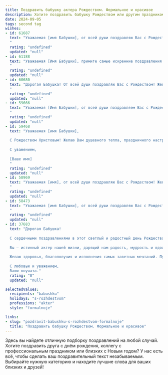 ```yaml
---
title: Поздравить бабушку актера Рождеством. Формальное и красивое
description: Хотите поздравить бабушку Рождеством или другим праздником? Наш ИИ создаст незабываемое поздравление, а вы обязательно выделитесь среди других.  
date: 2024-09-05
tags: second tag
wishes:
- id: 61687
  text: "Уважаемая [имя Бабушки], от всей души поздравляю Вас с Рождеством! Желаю Вам крепкого здоровья, душевных сил, радости и тепла в семейном кругу. Пусть в Вашей жизни всегда царят мир и благополучие!
  "
  rating: "undefined"
  updated: "null"
- id: 61188
  text: "Уважаемая [Имя Бабушки], примите самые искренние поздравления с Рождеством! Желаем Вам крепкого здоровья, душевного тепла и семейного благополучия. Пусть праздничное настроение царит в Вашей душе, а Рождественская звезда освещает Ваш путь.
  "
  rating: "undefined"
  updated: "null"
- id: 60680
  text: "Дорогая Бабушка! От всей души поздравляю Вас с Рождеством! Желаю Вам крепкого здоровья, душевного тепла и  радости в наступающем году. Пусть этот светлый праздник наполнит Ваш дом счастьем и благополучием!
  "
  rating: "undefined"
  updated: "null"
- id: 59666
  text: "Уважаемая [Имя Бабушки], от всей души поздравляем Вас с Рождеством! Пусть этот светлый праздник принесет в Ваш дом мир, благополучие и любовь. Желаем Вам крепкого здоровья, бодрости духа и, конечно же, новых творческих успехов! Пусть каждый день будет наполнен радостью, а  театральная сцена  -  яркими ролями и признанием публики.
  "
  rating: "undefined"
  updated: "null"
- id: 59468
  text: "Уважаемая [имя Бабушки],
  
  С Рождеством Христовым! Желаю Вам душевного тепла, праздничного настроения и ярких впечатлений в этот светлый день. Пусть Рождественская звезда освещает Ваш путь, а  добрые дела и любовь близких наполняют  Вашу жизнь радостью.
  
  С уважением,
  
  [Ваше имя]
  "
  rating: "undefined"
  updated: "null"
- id: 58969
  text: "Уважаемая [имя], от всей души поздравляю Вас с Рождеством! Желаю Вам крепкого здоровья, душевного спокойствия и исполнения всех желаний. Пусть этот светлый праздник принесет в Вашу жизнь радость, любовь и мир.
  "
  rating: "undefined"
  updated: "null"
- id: 58473
  text: "Уважаемая [имя Бабушки], от всей души поздравляю Вас с Рождеством Христовым! Пусть этот светлый праздник принесет в Вашу жизнь мир, радость и благополучие. Желаю Вам крепкого здоровья, душевного покоя и вдохновения на новые творческие свершения!
  "
  rating: "undefined"
  updated: "null"
- id: 37683
  text: "Дорогая Бабушка!
  
  С сердечными поздравлениями в этот светлый и радостный день Рождества! Пусть в вашем доме царит тепло и уют, а каждый миг наполняется счастьем и любовью.
  
  Вы — истинный актер нашей жизни, дарящий нам радость, мудрость и вдохновение. Ваш талант делает мир вокруг ярче, а воспоминания о вашем искреннем смехе и доброте остаются в наших сердцах навсегда.
  
  Желаю здоровья, благополучия и исполнения самых заветных мечтаний. Пусть Рождество принесет вам мир, гармонию и много волшебных моментов!
  
  С любовью и уважением,
  Ваши внучата."
  rating: "0"
  updated: "null"

selectedValues:
  recipients: "babushku"
  holidays: "s-rozhdestvom"
  professions: "akter"
  style: "formalnoje"

links:
- slug: "pozdravit-babushku-s-rozhdestvom-formalnoje"
  title: "Поздравить бабушку Рождеством. Формальное и красивое"
---
```


Здесь вы найдете отличную подборку поздравлений на любой случай. 
Хотите поздравить друга с днём рождения, коллегу с профессиональным праздником или близких с Новым годом? У нас есть всё, чтобы сделать ваш поздравительный текст незабываемым. Выбирайте нужную категорию и находите лучшие слова для ваших близких и друзей!
